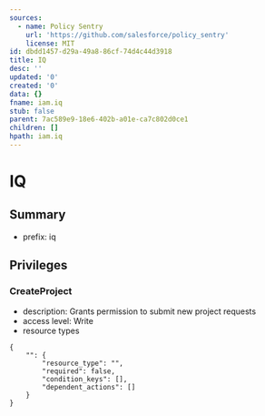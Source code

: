 ```yaml
---
sources:
  - name: Policy Sentry
    url: 'https://github.com/salesforce/policy_sentry'
    license: MIT
id: dbdd1457-d29a-49a8-86cf-74d4c44d3918
title: IQ
desc: ''
updated: '0'
created: '0'
data: {}
fname: iam.iq
stub: false
parent: 7ac589e9-18e6-402b-a01e-ca7c802d0ce1
children: []
hpath: iam.iq
---
```

# IQ

## Summary

- prefix: iq

## Privileges

### CreateProject

- description: Grants permission to submit new project requests
- access level: Write
- resource types

```
{
    "": {
        "resource_type": "",
        "required": false,
        "condition_keys": [],
        "dependent_actions": []
    }
}
```
